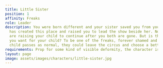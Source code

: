 ```yaml
---
title: Little Sister
position: 1
affinity: Freaks
role: Leader
description: You were born different and your sister saved you from your mother. She
  has created this place and raised you to lead the show beside her. Now you both
  are raising your child to continue after you both are gone. But is this the life
  you want for your child? To be one of the freaks, forever shamed and hated? Your
  child passes as normal, they could leave the circus and choose a better life.
requirements: Prop for some kind of visible deformity, the character is a woman
layout: page
image: assets/images/characters/little-sister.jpg
---
```


